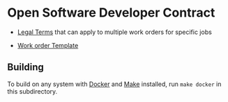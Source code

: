# Open Software Developer Contract

- [Legal Terms](./legal-terms.md) that can apply to multiple work orders for specific jobs

- [Work order Template](./work-order-template.md)

## Building

To build on any system with [Docker](https://www.docker.com) and [Make](https://www.gnu.org/software/make/) installed, run `make docker` in this subdirectory.
